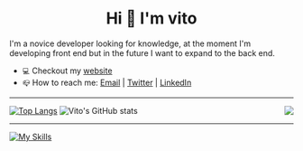 <h1 align='center'>Hi 👋 I'm vito</h1>

I'm a novice developer looking for knowledge, at the moment I'm developing front end but in the future I want to expand to the back end.

- `💻` Checkout my [website](https://vitoo.vercel.app/)
- `📪` How to reach me: [Email](mailto:victorhugomeurerdelgrandi@gmail.com) | [Twitter](https://twitter.com/vitoodev) | [LinkedIn](https://www.linkedin.com/in/vitoo/)

<hr></hr>

<img src="https://media.giphy.com/media/maNB0qAiRVAty/giphy.gif" align="right" />

[![Top Langs](https://github-readme-stats.vercel.app/api/top-langs/?username=vitoUwu&theme=dark)](https://github.com/anuraghazra/github-readme-stats)
![Vito's GitHub stats](https://github-readme-stats.vercel.app/api?username=vitoUwu&count_private=true&show_icons=true&theme=dark)

<hr></hr>

[![My Skills](https://skillicons.dev/icons?i=js,react,vue,mongodb,figma,nestjs,prisma,tailwind,ts,vite,vercel,flutter)](https://skillicons.dev)
